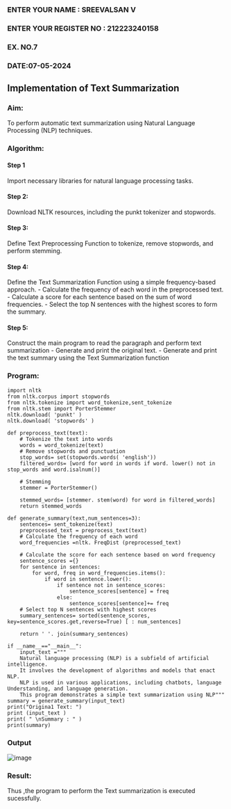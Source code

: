 ### ENTER YOUR NAME : SREEVALSAN V
### ENTER YOUR REGISTER NO : 212223240158
### EX. NO.7
### DATE:07-05-2024
## Implementation of Text  Summarization
### Aim: 
To perform automatic text summarization using Natural Language Processing (NLP) techniques. 

### Algorithm:
#### Step 1 
Import necessary libraries for natural language processing tasks.
#### Step 2: 
Download NLTK resources, including the punkt tokenizer and stopwords.
#### Step 3: 
Define Text Preprocessing Function to tokenize, remove stopwords, and perform stemming.
#### Step 4: 
Define the Text Summarization Function using a simple frequency-based approach.
    - Calculate the frequency of each word in the preprocessed text.
    - Calculate a score for each sentence based on the sum of word frequencies.
    - Select the top N sentences with the highest scores to form the summary.
#### Step 5: 
Construct the main program to read the paragraph  and perform text summarization
      - Generate and print the original text.
      - Generate and print the text summary using the  Text Summarization function
### Program:
~~~PY
import nltk
from nltk.corpus import stopwords
from nltk.tokenize import word_tokenize,sent_tokenize
from nltk.stem import PorterStemmer
nltk.download( 'punkt' )
nltk.download( 'stopwords' )

def preprocess_text(text):
	# Tokenize the text into words
	words = word_tokenize(text)
	# Remove stopwords and punctuation
	stop_words= set(stopwords.words( 'english'))
	filtered_words= [word for word in words if word. lower() not in stop_words and word.isalnum()]

	# Stemming
	stemmer = PorterStemmer()

	stemmed_words= [stemmer. stem(word) for word in filtered_words]
	return stemmed_words

def generate_summary(text,num_sentences=3):
	sentences= sent_tokenize(text)
	preprocessed_text = preprocess_text(text)
	# Calculate the frequency of each word
	word_frequencies =nltk. FreqDist (preprocessed_text)

	# Calculate the score for each sentence based on word frequency
	sentence_scores ={}
	for sentence in sentences:
		for word, freq in word_frequencies.items():
			if word in sentence.lower():
				if sentence not in sentence_scores:
					sentence_scores[sentence] = freq
				else:
					sentence_scores[sentence]+= freq
	# Select top N sentences with highest scores
	summary_sentences= sorted(sentence_scores, key=sentence_scores.get,reverse=True) [ : num_sentences]

	return ' '. join(summary_sentences)

if __name__=="__main__":
	input_text ="""
	Natural language processing (NLP) is a subfield of artificial intelligence.
	It involves the development of algorithms and models that enact NLP.
	NLP is used in various applications, including chatbots, language Understanding, and language generation.
	This program demonstrates a simple text summarization using NLP"""
summary = generate_summary(input_text)
print("Origina1 Text: ")
print (input_text )
print( " \nSummary : " )
print(summary)

~~~

### Output
![image](https://github.com/21005984/Ex-7-AAI/assets/94748389/6bdb0c81-1f8b-4826-83f2-31b8addf7459)

### Result:
Thus ,the program to perform the Text summarization is executed sucessfully.


